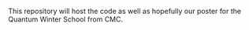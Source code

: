 This repository will host the code as well as hopefully our poster for the Quantum Winter School from CMC.

